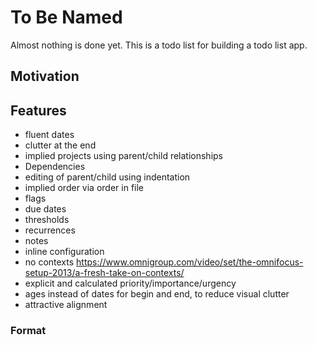 # To Be Named
Almost nothing is done yet. This is a todo list for building a todo list app.

## Motivation

## Features

- fluent dates
- clutter at the end
- implied projects using parent/child relationships
- Dependencies
- editing of parent/child using indentation
- implied order via order in file
- flags
- due dates
- thresholds 
- recurrences
- notes
- inline configuration 
- no contexts https://www.omnigroup.com/video/set/the-omnifocus-setup-2013/a-fresh-take-on-contexts/
- explicit and calculated priority/importance/urgency
- ages instead of dates for begin and end, to reduce visual clutter
- attractive alignment 


### Format